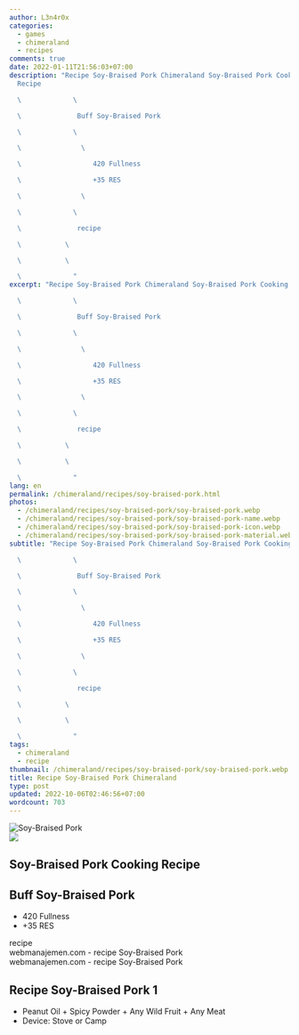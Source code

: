 ```yaml
---
author: L3n4r0x
categories:
  - games
  - chimeraland
  - recipes
comments: true
date: 2022-01-11T21:56:03+07:00
description: "Recipe Soy-Braised Pork Chimeraland Soy-Braised Pork Cooking
  Recipe

  \             \ 

  \              Buff Soy-Braised Pork

  \             \ 

  \               \ 

  \                  420 Fullness

  \                  +35 RES

  \               \ 

  \             \ 

  \              recipe

  \           \ 

  \           \ 

  \             "
excerpt: "Recipe Soy-Braised Pork Chimeraland Soy-Braised Pork Cooking Recipe

  \             \ 

  \              Buff Soy-Braised Pork

  \             \ 

  \               \ 

  \                  420 Fullness

  \                  +35 RES

  \               \ 

  \             \ 

  \              recipe

  \           \ 

  \           \ 

  \             "
lang: en
permalink: /chimeraland/recipes/soy-braised-pork.html
photos:
  - /chimeraland/recipes/soy-braised-pork/soy-braised-pork.webp
  - /chimeraland/recipes/soy-braised-pork/soy-braised-pork-name.webp
  - /chimeraland/recipes/soy-braised-pork/soy-braised-pork-icon.webp
  - /chimeraland/recipes/soy-braised-pork/soy-braised-pork-material.webp
subtitle: "Recipe Soy-Braised Pork Chimeraland Soy-Braised Pork Cooking Recipe

  \             \ 

  \              Buff Soy-Braised Pork

  \             \ 

  \               \ 

  \                  420 Fullness

  \                  +35 RES

  \               \ 

  \             \ 

  \              recipe

  \           \ 

  \           \ 

  \             "
tags:
  - chimeraland
  - recipe
thumbnail: /chimeraland/recipes/soy-braised-pork/soy-braised-pork.webp
title: Recipe Soy-Braised Pork Chimeraland
type: post
updated: 2022-10-06T02:46:56+07:00
wordcount: 703
---
```


<link
  rel="stylesheet"
  href="https://rawcdn.githack.com/dimaslanjaka/Web-Manajemen/870a349/css/bootstrap-5-3-0-alpha3-wrapper.css"
/>
<section id="bootstrap-wrapper">
  <div data-bs-theme="dark">
    <div class="card mb-2">
      <div class="card-body">
        <div class="row g-0">
          <div class="col-sm-4 position-relative mb-2">
            <img
              src="https://www.webmanajemen.com/chimeraland/recipes/soy-braised-pork/soy-braised-pork-material.webp"
              class="card-img fit-cover w-100 h-100"
              alt="Soy-Braised Pork"
              data-fancybox="true"
            />
          </div>
          <div class="col-sm-8 mb-2">
            <div class="card-body">
              <div class="d-flex flex-row align-items-center mb-3">
                <img
                  class="d-inline-block me-2"
                  src="https://www.webmanajemen.com/chimeraland/recipes/soy-braised-pork/soy-braised-pork-icon.webp"
                  width="auto"
                  height="auto"
                  style="vertical-align: middle"
                />
                <h2 class="fs-5">Soy-Braised Pork Cooking Recipe</h2>
              </div>
              <h2 class="card-title fs-5">Buff Soy-Braised Pork</h2>
              <div class="card-text">
                <ul>
                  <li>420 Fullness</li>
                  <li>+35 RES</li>
                </ul>
              </div>
              <span class="badge rounded-pill">recipe</span>
            </div>
            <div class="card-footer text-end text-muted mt-auto">
              webmanajemen.com - recipe Soy-Braised Pork
            </div>
          </div>
        </div>
      </div>
      <div class="card-footer text-end text-muted">
        webmanajemen.com - recipe Soy-Braised Pork
      </div>
    </div>
    <div class="row mb-2">
      <div class="col-12 col-lg-6 recipe-item mb-2">
        <div class="card">
          <div class="card-body">
            <h2 class="card-title fs-5">Recipe Soy-Braised Pork 1</h2>
            <div class="card-text">
              <ul>
                <li>
                  Peanut Oil<span> + </span>Spicy Powder<span> + </span>Any Wild
                  Fruit<span> + </span>Any Meat
                </li>
                <li>Device: Stove or Camp</li>
              </ul>
            </div>
          </div>
        </div>
      </div>
    </div>
  </div>
</section>